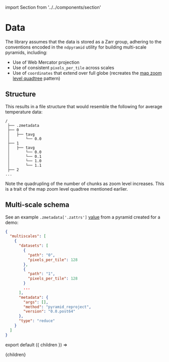 import Section from '../../components/section'

# Data

The library assumes that the data is stored as a Zarr group, adhering to the conventions encoded in the `ndpyramid` utility for building multi-scale pyramids, including:

- Use of Web Mercator projection
- Use of consistent `pixels_per_tile` across scales
- Use of `coordinates` that extend over full globe (recreates the [map zoom level quadtree](https://docs.mapbox.com/help/glossary/zoom-level/#zoom-level-quadtrees) pattern\)

## Structure

This results in a file structure that would resemble the following for average temperature data:

```
/
 ├── .zmetadata
 ├── 0
 │   ├── tavg
 │       └── 0.0
 ├── 1
 │   ├── tavg
 │       └── 0.0
 │       └── 0.1
 │       └── 1.0
 │       └── 1.1
 ├── 2
...
```

Note the quadrupling of the number of chunks as zoom level increases. This is a trait of the map zoom level quadtree mentioned earlier.

## Multi-scale schema

See an example `.zmetadata['.zattrs']` [value](https://carbonplan-maps.s3.us-west-2.amazonaws.com/v2/demo/2d/tavg/.zmetadata) from a pyramid created for a demo:

```json
{
  "multiscales": [
    {
      "datasets": [
        {
          "path": "0",
          "pixels_per_tile": 128
        },
        {
          "path": "1",
          "pixels_per_tile": 128
        }
        ...
      ],
      "metadata": {
        "args": [],
        "method": "pyramid_reproject",
        "version": "0.0.post64"
      },
      "type": "reduce"
    }
  ]
}
```

export default ({ children }) => <Section name='data'>{children}</Section>

